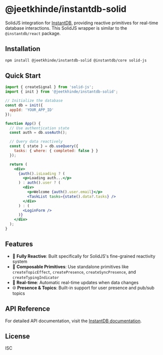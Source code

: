# @jeetkhinde/instantdb-solid

SolidJS integration for [InstantDB](https://instantdb.com/), providing reactive primitives for real-time database interactions. This SolidJS wrapper is similar to the `@instantdb/react` package.

## Installation

```bash
npm install @jeetkhinde/instantdb-solid @instantdb/core solid-js
```

## Quick Start

```jsx
import { createSignal } from 'solid-js';
import { init } from '@jeetkhinde/instantdb-solid';

// Initialize the database
const db = init({ 
  appId: 'YOUR_APP_ID' 
});

function App() {
  // Use authentication state
  const auth = db.useAuth();

  // Query data reactively
  const { state } = db.useQuery({ 
    tasks: { where: { completed: false } } 
  });

  return (
    <div>
      {auth().isLoading ? (
        <p>Loading auth...</p>
      ) : auth().user ? (
        <div>
          <p>Welcome {auth().user.email}</p>
          <TaskList tasks={state().data?.tasks} />
        </div>
      ) : (
        <LoginForm />
      )}
    </div>
  );
}
```

## Features

- 🔄 **Fully Reactive**: Built specifically for SolidJS's fine-grained reactivity system
- 🧩 **Composable Primitives**: Use standalone primitives like `createTopicEffect`, `createPresence`, `createSyncPresence`, and `createTypingIndicator`
- 🔌 **Real-time**: Automatic real-time updates when data changes
- 🌐 **Presence & Topics**: Built-in support for user presence and pub/sub topics

## API Reference

For detailed API documentation, visit the [InstantDB documentation](https://instantdb.com/docs).

## License

ISC